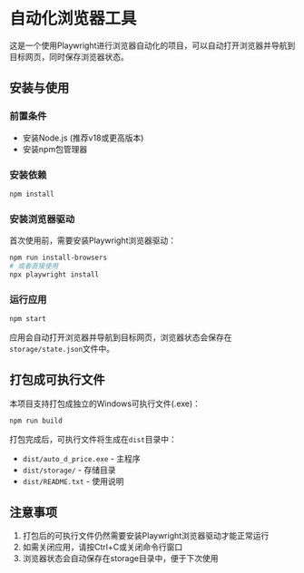 # 自动化浏览器工具

这是一个使用Playwright进行浏览器自动化的项目，可以自动打开浏览器并导航到目标网页，同时保存浏览器状态。

## 安装与使用

### 前置条件

- 安装Node.js (推荐v18或更高版本)
- 安装npm包管理器

### 安装依赖

```bash
npm install
```

### 安装浏览器驱动

首次使用前，需要安装Playwright浏览器驱动：

```bash
npm run install-browsers
# 或者直接使用
npx playwright install
```

### 运行应用

```bash
npm start
```

应用会自动打开浏览器并导航到目标网页，浏览器状态会保存在`storage/state.json`文件中。

## 打包成可执行文件

本项目支持打包成独立的Windows可执行文件(.exe)：

```bash
npm run build
```

打包完成后，可执行文件将生成在`dist`目录中：
- `dist/auto_d_price.exe` - 主程序
- `dist/storage/` - 存储目录
- `dist/README.txt` - 使用说明

## 注意事项

1. 打包后的可执行文件仍然需要安装Playwright浏览器驱动才能正常运行
2. 如需关闭应用，请按Ctrl+C或关闭命令行窗口
3. 浏览器状态会自动保存在storage目录中，便于下次使用